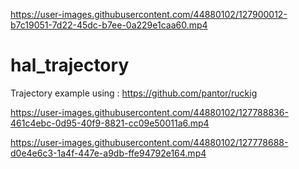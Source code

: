 

https://user-images.githubusercontent.com/44880102/127900012-b7c19051-7d22-45dc-b7ee-0a229e1caa60.mp4

# hal_trajectory
Trajectory example using : https://github.com/pantor/ruckig

https://user-images.githubusercontent.com/44880102/127788836-461c4ebc-0d95-40f9-8821-cc09e50011a6.mp4

https://user-images.githubusercontent.com/44880102/127778688-d0e4e6c3-1a4f-447e-a9db-ffe94792e164.mp4

